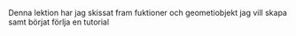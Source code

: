 Denna lektion har jag skissat fram fuktioner och geometiobjekt jag vill skapa samt börjat förlja en tutorial